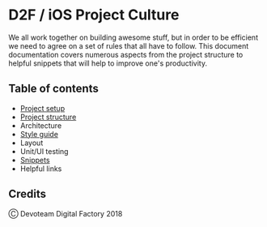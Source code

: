 # D2F / iOS Project Culture

We all work together on building awesome stuff, but in order to be efficient we need to agree on a set of rules that all have to follow. This document documentation covers numerous aspects from the project structure to helpful snippets that will help to improve one's productivity.

## Table of contents

* [Project setup](Categories/ProjectSetup.md)
* [Project structure](Categories/ProjectStructure.md)
* Architecture
* [Style guide](Categories/StyleGuide.md)
* Layout
* Unit/UI testing
* [Snippets](Categories/Snippets.md)
* Helpful links

## Credits

Ⓒ Devoteam Digital Factory 2018
